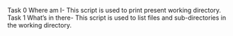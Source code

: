 Task 0 Where am I- This script is used to print present working directory.
Task 1 What’s in there- This script is used to list files and sub-directories in the working directory.
